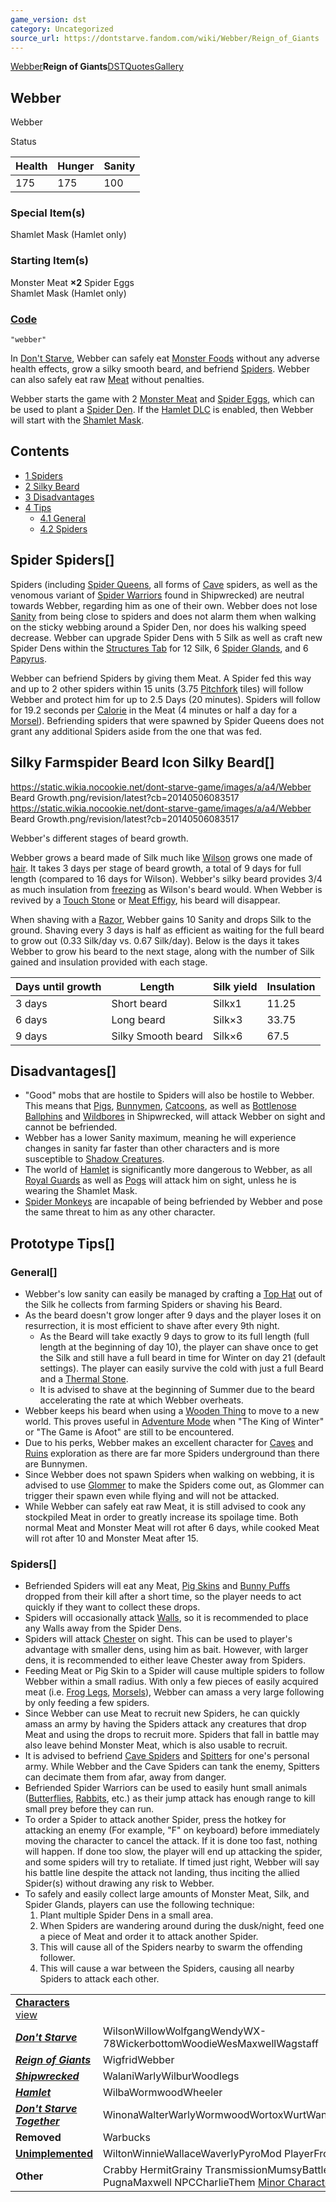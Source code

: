 ```yaml
---
game_version: dst
category: Uncategorized
source_url: https://dontstarve.fandom.com/wiki/Webber/Reign_of_Giants
---
```


[Webber](/wiki/Webber "Webber")**Reign of Giants**[DST](/wiki/Webber/Don%27t_Starve_Together "Webber/Don't Starve Together")[Quotes](/wiki/Webber/Quotes "Webber/Quotes")[Gallery](/wiki/Webber/Gallery "Webber/Gallery")

## Webber

Webber

Status

| Health | Hunger | Sanity |
| --- | --- | --- |
| 175 | 175 | 100 |

### Special Item(s)

Shamlet Mask (Hamlet only)

### Starting Item(s)

Monster Meat **×2** Spider Eggs  
Shamlet Mask (Hamlet only)

### [Code](/wiki/Console "Console")

`"webber"`

In [Don't Starve](/wiki/Don%27t_Starve "Don't Starve"), Webber can safely eat [Monster Foods](/wiki/Monster_Food "Monster Food") without any adverse health effects, grow a silky smooth beard, and befriend [Spiders](/wiki/Spider "Spider"). Webber can also safely eat raw [Meat](/wiki/Meat "Meat") without penalties.

Webber starts the game with 2 [Monster Meat](/wiki/Monster_Meat "Monster Meat") and [Spider Eggs](/wiki/Spider_Eggs "Spider Eggs"), which can be used to plant a [Spider Den](/wiki/Spider_Den "Spider Den"). If the [Hamlet DLC](/wiki/Don%27t_Starve:_Hamlet "Don't Starve: Hamlet") is enabled, then Webber will start with the [Shamlet Mask](/wiki/Shamlet_Mask "Shamlet Mask").

## Contents

* [1 Spiders](#Spiders)
* [2 Silky Beard](#Silky_Beard)
* [3 Disadvantages](#Disadvantages)
* [4 Tips](#Tips)
  + [4.1 General](#General)
  + [4.2 Spiders](#Spiders_2)

## Spider Spiders[]

Spiders (including [Spider Queens](/wiki/Spider_Queen "Spider Queen"), all forms of [Cave](/wiki/Caves "Caves") spiders, as well as the venomous variant of [Spider Warriors](/wiki/Spider_Warrior "Spider Warrior") found in Shipwrecked) are neutral towards Webber, regarding him as one of their own. Webber does not lose [Sanity](/wiki/Sanity "Sanity") from being close to spiders and does not alarm them when walking on the sticky webbing around a Spider Den, nor does his walking speed decrease. Webber can upgrade Spider Dens with 5 Silk as well as craft new Spider Dens within the [Structures Tab](/wiki/Structures_Tab "Structures Tab") for 12 Silk, 6 [Spider Glands](/wiki/Spider_Gland "Spider Gland"), and 6 [Papyrus](/wiki/Papyrus "Papyrus").

Webber can befriend Spiders by giving them Meat. A Spider fed this way and up to 2 other spiders within 15 units (3.75 [Pitchfork](/wiki/Pitchfork "Pitchfork") tiles) will follow Webber and protect him for up to 2.5 Days (20 minutes). Spiders will follow for 19.2 seconds per [Calorie](/wiki/Hunger "Hunger") in the Meat (4 minutes or half a day for a [Morsel](/wiki/Morsel "Morsel")). Befriending spiders that were spawned by Spider Queens does not grant any additional Spiders aside from the one that was fed.

## Silky Farmspider Beard Icon Silky Beard[]

 https://static.wikia.nocookie.net/dont-starve-game/images/a/a4/Webber Beard Growth.png/revision/latest?cb=20140506083517 https://static.wikia.nocookie.net/dont-starve-game/images/a/a4/Webber Beard Growth.png/revision/latest?cb=20140506083517 

Webber's different stages of beard growth.

 

Webber grows a beard made of Silk much like [Wilson](/wiki/Wilson "Wilson") grows one made of [hair](/wiki/Beard_Hair "Beard Hair"). It takes 3 days per stage of beard growth, a total of 9 days for full length (compared to 16 days for Wilson). Webber's silky beard provides 3/4 as much insulation from [freezing](/wiki/Freezing "Freezing") as Wilson's beard would. When Webber is revived by a [Touch Stone](/wiki/Touch_Stone "Touch Stone") or [Meat Effigy](/wiki/Meat_Effigy "Meat Effigy"), his beard will disappear.

When shaving with a [Razor](/wiki/Razor "Razor"), Webber gains 10 Sanity and drops Silk to the ground. Shaving every 3 days is half as efficient as waiting for the full beard to grow out (0.33 Silk/day vs. 0.67 Silk/day). Below is the days it takes Webber to grow his beard to the next stage, along with the number of Silk gained and insulation provided with each stage.

| Days until growth | Length | Silk yield | Insulation |
| --- | --- | --- | --- |
| 3 days | Short beard | Silkx1 | 11.25 |
| 6 days | Long beard | Silk×3 | 33.75 |
| 9 days | Silky Smooth beard | Silk×6 | 67.5 |

## Disadvantages[]

* "Good" mobs that are hostile to Spiders will also be hostile to Webber. This means that [Pigs](/wiki/Pig "Pig"), [Bunnymen](/wiki/Bunnymen "Bunnymen"), [Catcoons](/wiki/Catcoon "Catcoon"), as well as [Bottlenose Ballphins](/wiki/Bottlenose_Ballphin "Bottlenose Ballphin") and [Wildbores](/wiki/Wildbore "Wildbore") in Shipwrecked, will attack Webber on sight and cannot be befriended.
* Webber has a lower Sanity maximum, meaning he will experience changes in sanity far faster than other characters and is more susceptible to [Shadow Creatures](/wiki/Shadow_Creature "Shadow Creature").
* The world of [Hamlet](/wiki/Don%27t_Starve:_Hamlet "Don't Starve: Hamlet") is significantly more dangerous to Webber, as all [Royal Guards](/wiki/Royal_Guard "Royal Guard") as well as [Pogs](/wiki/Pog "Pog") will attack him on sight, unless he is wearing the Shamlet Mask.
* [Spider Monkeys](/wiki/Spider_Monkey "Spider Monkey") are incapable of being befriended by Webber and pose the same threat to him as any other character.

## Prototype Tips[]

### General[]

* Webber's low sanity can easily be managed by crafting a [Top Hat](/wiki/Top_Hat "Top Hat") out of the Silk he collects from farming Spiders or shaving his Beard.
* As the beard doesn't grow longer after 9 days and the player loses it on resurrection, it is most efficient to shave after every 9th night.
  + As the Beard will take exactly 9 days to grow to its full length (full length at the beginning of day 10), the player can shave once to get the Silk and still have a full beard in time for Winter on day 21 (default settings). The player can easily survive the cold with just a full Beard and a [Thermal Stone](/wiki/Thermal_Stone "Thermal Stone").
  + It is advised to shave at the beginning of Summer due to the beard accelerating the rate at which Webber overheats.
* Webber keeps his beard when using a [Wooden Thing](/wiki/Wooden_Thing "Wooden Thing") to move to a new world. This proves useful in [Adventure Mode](/wiki/Adventure_Mode "Adventure Mode") when "The King of Winter" or "The Game is Afoot" are still to be encountered.
* Due to his perks, Webber makes an excellent character for [Caves](/wiki/Caves "Caves") and [Ruins](/wiki/Ruins "Ruins") exploration as there are far more Spiders underground than there are Bunnymen.
* Since Webber does not spawn Spiders when walking on webbing, it is advised to use [Glommer](/wiki/Glommer "Glommer") to make the Spiders come out, as Glommer can trigger their spawn even while flying and will not be attacked.
* While Webber can safely eat raw Meat, it is still advised to cook any stockpiled Meat in order to greatly increase its spoilage time. Both normal Meat and Monster Meat will rot after 6 days, while cooked Meat will rot after 10 and Monster Meat after 15.

### Spiders[]

* Befriended Spiders will eat any Meat, [Pig Skins](/wiki/Pig_Skin "Pig Skin") and [Bunny Puffs](/wiki/Bunny_Puff "Bunny Puff") dropped from their kill after a short time, so the player needs to act quickly if they want to collect these drops.
* Spiders will occasionally attack [Walls](/wiki/Wall "Wall"), so it is recommended to place any Walls away from the Spider Dens.
* Spiders will attack [Chester](/wiki/Chester "Chester") on sight. This can be used to player's advantage with smaller dens, using him as bait. However, with larger dens, it is recommended to either leave Chester away from Spiders.
* Feeding Meat or Pig Skin to a Spider will cause multiple spiders to follow Webber within a small radius. With only a few pieces of easily acquired meat (i.e. [Frog Legs](/wiki/Frog_Legs "Frog Legs"), [Morsels](/wiki/Morsel "Morsel")), Webber can amass a very large following by only feeding a few spiders.
* Since Webber can use Meat to recruit new Spiders, he can quickly amass an army by having the Spiders attack any creatures that drop Meat and using the drops to recruit more. Spiders that fall in battle may also leave behind Monster Meat, which is also usable to recruit.
* It is advised to befriend [Cave Spiders](/wiki/Cave_Spider "Cave Spider") and [Spitters](/wiki/Spitter "Spitter") for one's personal army. While Webber and the Cave Spiders can tank the enemy, Spitters can decimate them from afar, away from danger.
* Befriended Spider Warriors can be used to easily hunt small animals ([Butterflies](/wiki/Butterflies "Butterflies"), [Rabbits](/wiki/Rabbits "Rabbits"), etc.) as their jump attack has enough range to kill small prey before they can run.
* To order a Spider to attack another Spider, press the hotkey for attacking an enemy (For example, "F" on keyboard) before immediately moving the character to cancel the attack. If it is done too fast, nothing will happen. If done too slow, the player will end up attacking the spider, and some spiders will try to retaliate. If timed just right, Webber will say his battle line despite the attack not landing, thus inciting the allied Spider(s) without drawing any risk to Webber.
* To safely and easily collect large amounts of Monster Meat, Silk, and Spider Glands, players can use the following technique:
  1. Plant multiple Spider Dens in a small area.
  2. When Spiders are wandering around during the dusk/night, feed one a piece of Meat and order it to attack another Spider.
  3. This will cause all of the Spiders nearby to swarm the offending follower.
  4. This will cause a war between the Spiders, causing all nearby Spiders to attack each other.

|  |  |
| --- | --- |
| **[Characters](/wiki/Characters "Characters")** [view](/wiki/Template:Characters "Template:Characters") | |
| ***[Don't Starve](/wiki/Don%27t_Starve "Don't Starve")*** | WilsonWillowWolfgangWendyWX-78WickerbottomWoodieWesMaxwellWagstaff |
| ***[Reign of Giants](/wiki/Reign_of_Giants "Reign of Giants")*** | WigfridWebber |
| ***[Shipwrecked](/wiki/Shipwrecked "Shipwrecked")*** | WalaniWarlyWilburWoodlegs |
| ***[Hamlet](/wiki/Hamlet "Hamlet")*** | WilbaWormwoodWheeler |
| ***[Don't Starve Together](/wiki/Don%27t_Starve_Together "Don't Starve Together")*** | WinonaWalterWarlyWormwoodWortoxWurtWandaWonkey |
| **Removed** | Warbucks |
| **[Unimplemented](/wiki/Unimplemented_Characters "Unimplemented Characters")** | WiltonWinnieWallaceWaverlyPyroMod PlayerFrog Webber |
| **Other** | Crabby HermitGrainy TransmissionMumsyBattlemaster PugnaMaxwell NPCCharlieThem [Minor Characters](/wiki/Minor_Characters "Minor Characters") |